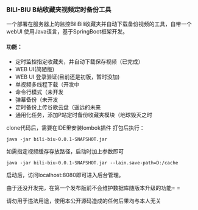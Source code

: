 ### BILI-BIU B站收藏夹视频定时备份工具
一个部署在服务器上的监控BiliBili收藏夹并自动下载备份视频的工具，自带一个webUI
使用Java语言，基于SpringBoot框架开发。
#### 功能：

- 定时监控指定收藏夹，并自动下载保存视频（已完成）
- WEB UI(简陋版)
- WEB UI 登录验证(目前还是初版，暂时没加)
- 单视频多线程下载（开发中
- 命令行模式（未开发
- 弹幕备份（未开发
- 定时备份上传谷歌云盘（遥远的未来
- 通用化任务，添加P站定时备份收藏夹模块（地球毁灭之时

clone代码后，需要在IDE里安装lombok插件
打包后执行：

``` shell
java -jar bili-biu-0.0.1-SNAPSHOT.jar
```  

如需指定视频缓存存放路径，启动时加上参数即可

``` shell
java -jar bili-biu-0.0.1-SNAPSHOT.jar --lain.save-path=D:/cache
```

启动后，访问localhost:8080即可进入后台管理。

由于还没开发完，在第一个发布版前不会维护数据库随版本升级的功能= =

请勿用于违法用途，使用本公开源码造成的任何后果均与本人无关





